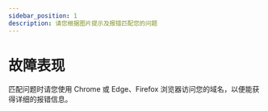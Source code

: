 ```yaml
---
sidebar_position: 1
description: 请您根据图片提示及报错匹配您的问题
---
```

# 故障表现
匹配问题时请您使用 Chrome 或 Edge、Firefox 浏览器访问您的域名，以便能获得详细的报错信息。